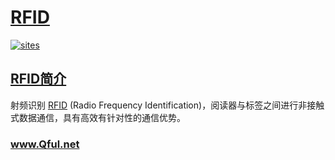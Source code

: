 ﻿# [RFID](https://github.com/Qful/RFID)

[![sites](http://182.61.61.133/link/resources/Qful.png)](http://www.Qful.net)

## [RFID简介](https://github.com/Qful/RFID)

射频识别 [RFID](https://github.com/Qful/RFID) (Radio Frequency Identification)，阅读器与标签之间进行非接触式数据通信，具有高效有针对性的通信优势。

### www.Qful.net